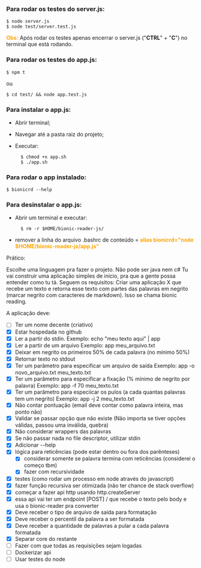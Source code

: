 ### Para rodar os testes do server.js:
    $ node server.js
    $ node test/server.test.js

<span style="color:orange">**Obs:**</span> Após rodar os testes apenas encerrar o server.js ("**CTRL**" + "**C**") no terminal que está rodando.

### Para rodar os testes do app.js:
    $ npm t

ou

    $ cd test/ && node app.test.js

### Para instalar o app.js:
- Abrir terminal;
- Navegar até a pasta raiz do projeto;
- Executar:
    
        $ chmod +x app.sh
        $ ./app.sh

### Para rodar o app instalado:
    $ bionicrd --help
    
### Para desinstalar o app.js:
- Abrir um terminal e executar:
        
        $ rm -r $HOME/bionic-reader-js/
        
- remover a linha do arquivo .bashrc de conteúdo = <span style="color:orange">**alias bionicrd="node $HOME/bionic-reader-js/app.js"**</span>




Prático:

Escolhe uma linguagem pra fazer o projeto. Não pode ser java nem c#
Tu vai construir uma aplicação simples de início, pra que a gente possa entender como tu tá. Seguem os requisitos:
Criar uma aplicação X que recebe um texto e retorna esse texto com partes das palavras em negrito (marcar negrito com caracteres de markdown). Isso se chama bionic reading.

A aplicação deve:

- [ ] Ter um nome decente (criativo)
- [x] Estar hospedada no github
- [x] Ler a partir do stdin.
    Exemplo: echo "meu texto aqui" | app
- [x] Ler a partir de um arquivo
    Exemplo: app meu_arquivo.txt
- [x] Deixar em negrito os primeiros 50% de cada palavra (no mínimo 50%)
- [x] Retornar texto no stdout
- [x] Ter um parâmetro para especificar um arquivo de saída
    Exemplo: app -o novo_arquivo.txt meu_texto.txt
- [x] Ter um parâmetro para especificar a fixação (% mínimo de negrito por palavra)
    Exemplo: app -f 70 meu_texto.txt
- [x] Ter um parâmetro para especiicar os pulos (a cada quantas palavras tem um negrito)
    Exemplo: app -j 2 meu_texto.txt
- [x] Não contar pontuação (email deve contar como palavra inteira, mas ponto não)
- [x] Validar se passar opção que não existe (Não importa se tiver opções válidas, passou uma inválida, quebra)
- [x] Não considerar wrappers das palavras
- [x] Se não passar nada no file descriptor, utilizar stdin
- [x] Adicionar --help
- [x] lógica para reticências (pode estar dentro ou fora dos parênteses)
    - [x] considerar somente se palavra termina com reticências (considerei o começo tbm)
    - [x] fazer com recursividade
- [x] testes (como rodar um processo em node através do javascript)
- [x] fazer função recursiva ser otimizada (não ter chance de stack overflow)
- [x] começar a fazer api http usando http.createServer
- [x] essa api vai ter um endpoint [POST] / que recebe o texto pelo body e usa o bionic-reader pra converter
- [x] Deve receber o tipo de arquivo de saída para formatação
- [x] Deve receber o percentil da palavra a ser formatada
- [x] Deve receber a quantidade de palavras a pular a cada palavra formatada
- [x] Separar core do restante
- [ ] Fazer com que todas as requisições sejam logadas
- [ ] Dockerizar api
- [ ] Usar testes do node